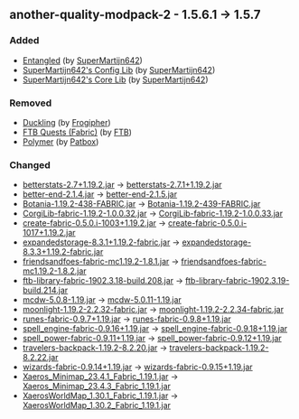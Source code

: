## another-quality-modpack-2 - 1.5.6.1 -> 1.5.7

### Added

  * [Entangled](https://www.curseforge.com/minecraft/mc-mods/entangled) (by [SuperMartijn642](https://www.curseforge.com/members/SuperMartijn642/projects))
  * [SuperMartijn642's Config Lib](https://www.curseforge.com/minecraft/mc-mods/supermartijn642s-config-lib) (by [SuperMartijn642](https://www.curseforge.com/members/SuperMartijn642/projects))
  * [SuperMartijn642's Core Lib](https://www.curseforge.com/minecraft/mc-mods/supermartijn642s-core-lib) (by [SuperMartijn642](https://www.curseforge.com/members/SuperMartijn642/projects))

### Removed

  * [Duckling](https://www.curseforge.com/minecraft/mc-mods/duckling) (by [Frogipher](https://www.curseforge.com/members/Frogipher/projects))
  * [FTB Quests (Fabric)](https://www.curseforge.com/minecraft/mc-mods/ftb-quests-fabric) (by [FTB](https://www.curseforge.com/members/FTB/projects))
  * [Polymer](https://www.curseforge.com/minecraft/mc-mods/polymer) (by [Patbox](https://www.curseforge.com/members/Patbox/projects))

### Changed

  * [betterstats-2.7+1.19.2.jar](https://www.curseforge.com/minecraft/mc-mods/better-stats/files/4534007) -> [betterstats-2.7.1+1.19.2.jar](https://www.curseforge.com/minecraft/mc-mods/better-stats/files/4543291)
  * [better-end-2.1.4.jar](https://www.curseforge.com/minecraft/mc-mods/betterend/files/4393109) -> [better-end-2.1.5.jar](https://www.curseforge.com/minecraft/mc-mods/betterend/files/4539997)
  * [Botania-1.19.2-438-FABRIC.jar](https://www.curseforge.com/minecraft/mc-mods/botania-fabric/files/4415874) -> [Botania-1.19.2-439-FABRIC.jar](https://www.curseforge.com/minecraft/mc-mods/botania-fabric/files/4538172)
  * [CorgiLib-fabric-1.19.2-1.0.0.32.jar](https://www.curseforge.com/minecraft/mc-mods/corgilib/files/4416616) -> [CorgiLib-fabric-1.19.2-1.0.0.33.jar](https://www.curseforge.com/minecraft/mc-mods/corgilib/files/4541803)
  * [create-fabric-0.5.0.i-1003+1.19.2.jar](https://www.curseforge.com/minecraft/mc-mods/create-fabric/files/4507543) -> [create-fabric-0.5.0.i-1017+1.19.2.jar](https://www.curseforge.com/minecraft/mc-mods/create-fabric/files/4537370)
  * [expandedstorage-8.3.1+1.19.2-fabric.jar](https://www.curseforge.com/minecraft/mc-mods/expanded-storage/files/4533292) -> [expandedstorage-8.3.3+1.19.2-fabric.jar](https://www.curseforge.com/minecraft/mc-mods/expanded-storage/files/4541058)
  * [friendsandfoes-fabric-mc1.19.2-1.8.1.jar](https://www.curseforge.com/minecraft/mc-mods/friends-and-foes/files/4484562) -> [friendsandfoes-fabric-mc1.19.2-1.8.2.jar](https://www.curseforge.com/minecraft/mc-mods/friends-and-foes/files/4540911)
  * [ftb-library-fabric-1902.3.18-build.208.jar](https://www.curseforge.com/minecraft/mc-mods/ftb-library-fabric/files/4500547) -> [ftb-library-fabric-1902.3.19-build.214.jar](https://www.curseforge.com/minecraft/mc-mods/ftb-library-fabric/files/4541986)
  * [mcdw-5.0.8-1.19.jar](https://www.curseforge.com/minecraft/mc-mods/mcdw/files/4488912) -> [mcdw-5.0.11-1.19.jar](https://www.curseforge.com/minecraft/mc-mods/mcdw/files/4542707)
  * [moonlight-1.19.2-2.2.32-fabric.jar](https://www.curseforge.com/minecraft/mc-mods/selene/files/4535353) -> [moonlight-1.19.2-2.2.34-fabric.jar](https://www.curseforge.com/minecraft/mc-mods/selene/files/4545413)
  * [runes-fabric-0.9.7+1.19.jar](https://www.curseforge.com/minecraft/mc-mods/rune-crafting/files/4514193) -> [runes-fabric-0.9.8+1.19.jar](https://www.curseforge.com/minecraft/mc-mods/rune-crafting/files/4543585)
  * [spell_engine-fabric-0.9.16+1.19.jar](https://www.curseforge.com/minecraft/mc-mods/spell-engine/files/4514170) -> [spell_engine-fabric-0.9.18+1.19.jar](https://www.curseforge.com/minecraft/mc-mods/spell-engine/files/4545229)
  * [spell_power-fabric-0.9.11+1.19.jar](https://www.curseforge.com/minecraft/mc-mods/spell-power/files/4528076) -> [spell_power-fabric-0.9.12+1.19.jar](https://www.curseforge.com/minecraft/mc-mods/spell-power/files/4543602)
  * [travelers-backpack-1.19.2-8.2.20.jar](https://www.curseforge.com/minecraft/mc-mods/travelers-backpack-fabric/files/4533586) -> [travelers-backpack-1.19.2-8.2.22.jar](https://www.curseforge.com/minecraft/mc-mods/travelers-backpack-fabric/files/4539508)
  * [wizards-fabric-0.9.14+1.19.jar](https://www.curseforge.com/minecraft/mc-mods/wizards/files/4514246) -> [wizards-fabric-0.9.15+1.19.jar](https://www.curseforge.com/minecraft/mc-mods/wizards/files/4544648)
  * [Xaeros_Minimap_23.4.1_Fabric_1.19.1.jar](https://www.curseforge.com/minecraft/mc-mods/xaeros-minimap/files/4516843) -> [Xaeros_Minimap_23.4.3_Fabric_1.19.1.jar](https://www.curseforge.com/minecraft/mc-mods/xaeros-minimap/files/4538265)
  * [XaerosWorldMap_1.30.1_Fabric_1.19.1.jar](https://www.curseforge.com/minecraft/mc-mods/xaeros-world-map/files/4516863) -> [XaerosWorldMap_1.30.2_Fabric_1.19.1.jar](https://www.curseforge.com/minecraft/mc-mods/xaeros-world-map/files/4536624)

